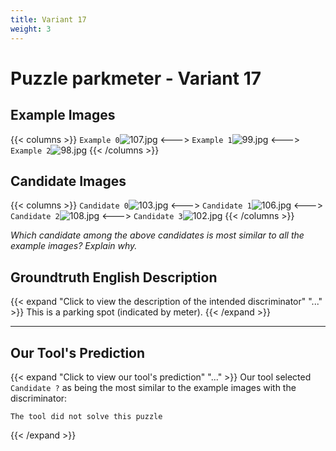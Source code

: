 ```yaml
---
title: Variant 17
weight: 3
---
```


# Puzzle parkmeter - Variant 17

## Example Images
{{< columns >}}
`Example 0`![107.jpg](/natscene-data/images/107.jpg)
<--->
`Example 1`![99.jpg](/natscene-data/images/99.jpg)
<--->
`Example 2`![98.jpg](/natscene-data/images/98.jpg)
{{< /columns >}}

## Candidate Images
{{< columns >}}
`Candidate 0`![103.jpg](/natscene-data/images/103.jpg)
<--->
`Candidate 1`![106.jpg](/natscene-data/images/106.jpg)
<--->
`Candidate 2`![108.jpg](/natscene-data/images/108.jpg)
<--->
`Candidate 3`![102.jpg](/natscene-data/images/102.jpg)
{{< /columns >}}

*Which candidate among the above candidates is most similar to all the example images? Explain why.*

## Groundtruth English Description

{{< expand "Click to view the description of the intended discriminator" "..." >}}
This is a parking spot (indicated by meter).
{{< /expand >}}

---



## Our Tool's Prediction

{{< expand "Click to view our tool's prediction" "..." >}}
Our tool selected `Candidate ?` as being the most similar to the example images with the discriminator:
```plaintext
The tool did not solve this puzzle
```
{{< /expand >}}
